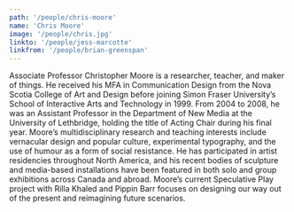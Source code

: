 ```yaml
---
path: '/people/chris-moore'
name: 'Chris Moore'
image: '/people/chris.jpg'
linkto: '/people/jess-marcotte'
linkfrom: '/people/brian-greenspan'
---
```


Associate Professor Christopher Moore is a researcher, teacher, and maker of things. He received his MFA in Communication Design from the Nova Scotia College of Art and Design before joining Simon Fraser University’s School of Interactive Arts and Technology in 1999. From 2004 to 2008, he was an Assistant Professor in the Department of New Media at the University of Lethbridge, holding the title of Acting Chair during his final year. Moore’s multidisciplinary research and teaching interests include vernacular design and popular culture, experimental typography, and the use of humour as a form of social resistance. He has participated in artist residencies throughout North America, and his recent bodies of sculpture and media-based installations have been featured in both solo and group exhibitions across Canada and abroad. Moore’s current Speculative Play project with Rilla Khaled and Pippin Barr focuses on designing our way out of the present and reimagining future scenarios.
